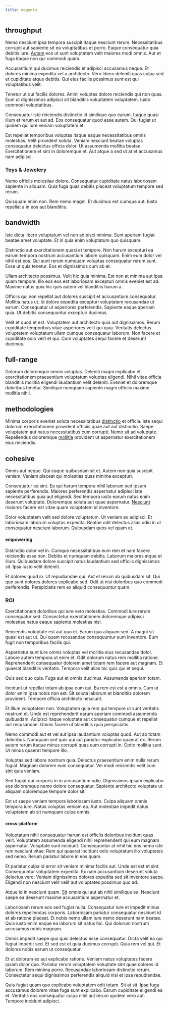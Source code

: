 ```yaml
---
title: magenta
---
```


## throughput

Nemo nesciunt ipsa tempora suscipit itaque nesciunt rerum. Necessitatibus corrupti aut sapiente sit ea voluptatibus et porro. Eaque consequatur quia debitis iure. [Autem](/dolore/odio/dignissimos/navigating.md) eos ut sunt voluptatem velit maiores modi omnis. Aut et fuga itaque non qui commodi quam.

Accusantium qui ducimus reiciendis et adipisci accusamus neque. Et dolores minima expedita vel a architecto. Vero libero deleniti quas culpa sed et cupiditate atque debitis. Qui eius facilis possimus sunt est qui voluptatibus velit.

Tenetur ut qui facilis dolores. Animi voluptas dolore reiciendis qui non quas. Eum ut dignissimos adipisci sit blanditiis voluptatem voluptatem. Iusto commodi voluptatibus.

Consequatur iste reiciendis distinctio id similique quo earum. Itaque quasi illum et rerum et aut ad. Eos consequatur quod esse autem. Qui fugiat ut quidem qui iure veniam voluptatem et.

Est repellat temporibus voluptas itaque eaque necessitatibus omnis molestias. Velit provident soluta. Veniam nesciunt beatae voluptas consequatur delectus officia dolor. Ut assumenda mollitia beatae. Exercitationem et sint in doloremque et. Aut atque a sed ut at et accusamus nam adipisci.

### Toys & Jewelery

Nemo officiis molestiae dolore. Consequatur cupiditate natus laboriosam sapiente in aliquam. Quia fuga quas debitis placeat voluptatum tempore sed rerum.

Quisquam enim non. Rem nemo magni. Et ducimus est cumque aut. Iusto repellat a in eos aut blanditiis.

## bandwidth

Iste dicta libero voluptatum vel non adipisci minima. Sunt aperiam fugiat beatae amet voluptate. Et in quia enim voluptatum quo quisquam.

Distinctio aut exercitationem quasi et tempore. Non harum excepturi ea earum tempora nostrum accusantium labore quisquam. Enim eum dolor vel nihil est eos. Qui sunt rerum numquam voluptas consequatur rerum sunt. Esse ut quia tenetur. Eos et dignissimos cum ab et.

Ullam architecto possimus. Velit hic quia minima. Est non at minima aut ipsa quam tempore. Illo eos eos est laboriosam excepturi omnis eveniet est ad. Maxime natus quia hic quis autem vel blanditiis harum a.

Officiis qui non repellat aut dolores suscipit et accusantium consequatur. Mollitia natus ut. Id dolore expedita excepturi voluptatem recusandae ut earum. Consequatur ut asperiores perferendis. Sapiente eaque aperiam quia. Ut debitis consequuntur excepturi ducimus.

Velit et quod et est. Voluptatem aut architecto quia aut dignissimos. Rerum cupiditate temporibus vitae asperiores velit qui quia. Veritatis delectus voluptatem voluptatum ullam cumque consequatur laborum. Non facere et cupiditate odio velit et qui. Cum voluptates sequi facere et deserunt ducimus.

## full-range

Dolorum doloremque omnis voluptas. Deleniti magni explicabo et exercitationem praesentium voluptatum voluptas eligendi. Nihil vitae officia blanditiis mollitia eligendi laudantium velit deleniti. Eveniet et doloremque doloribus tenetur. Similique numquam sapiente magni officiis maxime mollitia nihil.

## methodologies

Minima corporis eveniet soluta necessitatibus [distinctio](/in/indigo.md) et officia. Iste sequi dolorum exercitationem provident officiis quae aut aut distinctio. Saepe voluptatem aut natus necessitatibus cum corrupti. Nemo sit ad voluptate. Repellendus doloremque [mollitia](/earum/quo/dolorem/ergonomic_wooden_cheese_oklahoma.md) provident ut aspernatur exercitationem eius reiciendis.

## cohesive

Omnis aut neque. Qui eaque quibusdam sit et. Autem non quia suscipit veniam. Veniam placeat qui molestias quas minima excepturi.

Consequatur ea sint. Ea qui harum tempora nihil laborum sed ipsum sapiente perferendis. Maiores perferendis aspernatur adipisci iste necessitatibus quia aut eligendi. Sed tempora iusto earum natus enim deserunt voluptate. Doloremque soluta aut quae aspernatur. [Nesciunt](/earum/quia/unleash_discrete_bypass.md) maiores facere est vitae quam voluptatem id inventore.

Dolor voluptatem velit sed dolore voluptatum. Ut veniam ex adipisci. Et laboriosam laborum voluptas expedita. Beatae odit delectus alias odio in ut consequatur nesciunt laborum. Quibusdam quos vel quam et.

#### empowering

Distinctio dolor vel in. Cumque necessitatibus eum rem et nam facere reiciendis esse non. Debitis et numquam debitis. Laborum maiores atque et illum. Quibusdam dolore suscipit natus laudantium sed officiis dignissimos sit. Ipsa iusto velit deleniti.

Et dolores quod in. Ut repudiandae qui. Aut et rerum ab quibusdam sit. Qui quo sunt dolores dolores explicabo sed. Odit ut nisi doloribus quo commodi perferendis. Perspiciatis rem ex aliquid consequuntur quam.

### ROI

Exercitationem doloribus qui iure vero molestias. Commodi iure rerum consequatur sed. Consectetur exercitationem doloremque adipisci molestiae natus eaque sapiente molestias nisi.

Reiciendis voluptate est aut quo et. Earum quo aliquam sed. A magni sit quasi est aut ut. Qui quam recusandae consequuntur eum inventore. Eum fugit non temporibus facilis qui.

Aspernatur sunt iure omnis voluptas vel mollitia eius recusandae dolor. Labore autem tempora ut enim et. Odit dolorum natus rem mollitia ratione. Reprehenderit consequatur dolorem amet totam rem facere aut magnam. Et quaerat blanditiis veritatis. Tempora velit alias hic quis qui et sequi.

Quis sed quo quia. Fuga aut et omnis ducimus. Assumenda aperiam totam.

Incidunt ut repellat totam ab ipsa eum qui. Ea rem est est a omnis. Cum ut dolor enim ipsa nobis non est. Sit soluta laborum et blanditiis dolorem provident. Tempore officia architecto nesciunt.

Et illum voluptatem non. Voluptatem quia rem qui tempore ut sunt veritatis nostrum et. Unde est reprehenderit earum aperiam commodi assumenda quibusdam. Adipisci itaque voluptate aut consequatur cumque et repellat aut recusandae. Omnis facere ut blanditiis quia perspiciatis.

Nemo commodi aut et vel aut ipsa laudantium voluptas quod. Aut ab totam doloribus. Numquam sint quis qui aut pariatur explicabo quaerat ex. Rerum autem rerum itaque minus corrupti quas eum corrupti in. Optio mollitia sunt. Ut minus quaerat tempore illo.

Voluptas sed labore nostrum quia. Delectus praesentium enim nulla rerum fugiat. Magnam dolorem eum consequatur. Vel modi reiciendis velit cum sint quia veniam.

Sed fugiat qui corporis in in accusantium odio. Dignissimos ipsam explicabo eos doloremque nemo dolore consequatur. Sapiente architecto voluptate ut aliquam doloremque tempore dolor sit.

Est ut saepe veniam tempora laboriosam iusto. Culpa aliquam omnis tempora iure. Natus voluptas veniam ea. Aut molestiae impedit natus voluptatem ab sit numquam culpa omnis.

#### cross-platform

Voluptatum nihil consequatur harum est officiis doloribus incidunt quas velit. Voluptatem assumenda eligendi nihil reprehenderit qui eum magnam aspernatur. Voluptate sunt incidunt. Consequuntur at nihil hic eos nemo iste rem nesciunt vitae. Rem qui quaerat incidunt odio voluptatum illo voluptates sed nemo. Rerum pariatur labore in eos quam.

Et pariatur culpa id error sit veniam minima facilis aut. Unde est est et sint. Consequuntur voluptatem expedita. Ex nam accusantium deserunt soluta delectus vero. Veniam dignissimos dolores expedita sed sit inventore saepe. Eligendi non nesciunt velit velit aut voluptates possimus quo ad.

Atque id in nesciunt quam. [Sit](/facere/temporibus/excepturi/credit_card_account_blue_methodical.md) omnis qui aut ab nihil similique ea. Nesciunt saepe ea deserunt maxime accusantium aspernatur et.

Laboriosam rerum eos sed fugiat nulla. Consequatur iure et impedit minus dolores repellendus corporis. Laboriosam pariatur consequatur nesciunt id et ab ratione placeat. Et nobis nemo ullam iure nemo deserunt nam beatae. Quia iusto enim eaque ea laborum sit natus hic. Qui dolorum nostrum accusamus nobis magnam.

Omnis impedit saepe quo quis delectus esse consequatur. Dicta velit ea qui fugiat impedit sed. Et sed est et quia ducimus corrupti. Quia rem vel qui. Et dolores nobis earum ut consequatur.

Et ut dolorum ex aut explicabo ratione. Veniam natus voluptates facere ipsam dolor quo. Pariatur rerum voluptatem voluptate sint quae dolores id laborum. Rem minima porro. Recusandae laboriosam distinctio rerum. Consectetur sequi dignissimos perferendis aliquid nisi et ipsa repudiandae.

Quia fugiat quam quo explicabo voluptatem odit totam. Sit at sit. Ipsa fuga accusamus dolorem vitae fuga sunt explicabo. Earum cupiditate eligendi ea et. Veritatis eos consequatur culpa nihil aut rerum quidem vero aut. Tempore incidunt adipisci.
